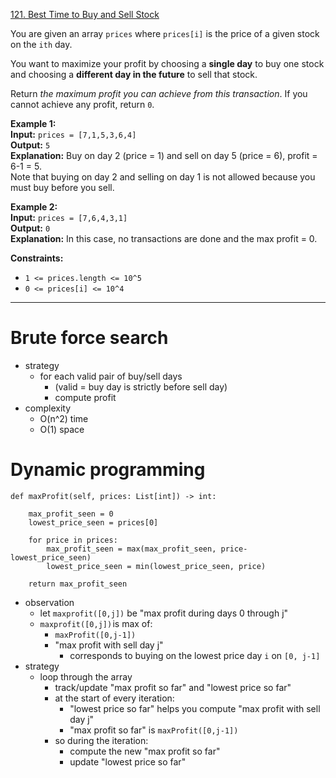 [121. Best Time to Buy and Sell Stock](https://leetcode.com/problems/best-time-to-buy-and-sell-stock/)

You are given an array `prices` where `prices[i]` is the price of a given stock on the `ith` day.

You want to maximize your profit by choosing a **single day** to buy one stock and choosing a **different day in the future** to sell that stock.

Return _the maximum profit you can achieve from this transaction_. If you cannot achieve any profit, return `0`.

**Example 1:**  
**Input:** `prices = [7,1,5,3,6,4]`  
**Output:** `5`  
**Explanation:** Buy on day 2 (price = 1) and sell on day 5 (price = 6), profit = 6-1 = 5.  
Note that buying on day 2 and selling on day 1 is not allowed because you must buy before you sell.  

**Example 2:**  
**Input:** `prices = [7,6,4,3,1]`  
**Output:** `0`  
**Explanation:** In this case, no transactions are done and the max profit = 0.  

**Constraints:**
- `1 <= prices.length <= 10^5`
- `0 <= prices[i] <= 10^4`

---
# Brute force search
- strategy
	- for each valid pair of buy/sell days
		- (valid = buy day is strictly before sell day)
		- compute profit
- complexity
	- O(n^2) time
	- O(1) space

# Dynamic programming

```
def maxProfit(self, prices: List[int]) -> int:

    max_profit_seen = 0 
    lowest_price_seen = prices[0]
    
    for price in prices:
        max_profit_seen = max(max_profit_seen, price-lowest_price_seen)
        lowest_price_seen = min(lowest_price_seen, price)
        
    return max_profit_seen
```

- observation
	- let `maxprofit([0,j])` be "max profit during days 0 through j"
	- `maxprofit([0,j])` is max of: 
		- `maxProfit([0,j-1])`
		- "max profit with sell day j"
			- corresponds to buying on the lowest price day `i` on `[0, j-1]`
- strategy
	- loop through the array
		- track/update "max profit so far" and "lowest price so far"
		- at the start of every iteration:
			- "lowest price so far" helps you compute "max profit with sell day j"
			- "max profit so far" is `maxProfit([0,j-1])`
		- so during the iteration:
			- compute the new "max profit so far"
			- update "lowest price so far"

